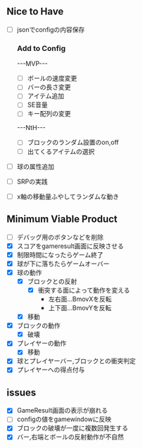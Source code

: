 ## Nice to Have
- [ ] jsonでconfigの内容保存
	
	### Add to Config
	---MVP---
	- [ ] ボールの速度変更
	- [ ] バーの長さ変更
	- [ ] アイテム追加
	- [ ] SE音量
	- [ ] キー配列の変更

	---NtH---
	- [ ] ブロックのランダム設置のon,off
	- [ ] 出てくるアイテムの選択

- [ ] 球の属性追加
- [ ] SRPの実践
- [ ] x軸の移動量ふやしてランダムな動き

## Minimum Viable Product
- [ ] デバッグ用のボタンなどを削除
- [x] スコアをgameresult画面に反映させる
- [x] 制限時間になったらゲーム終了
- [x] 球が下に落ちたらゲームオーバー
- [x] 球の動作
	- [x] ブロックとの反射
		- [x] 衝突する面によって動作を変える
			- 左右面...BmovXを反転
			- 上下面...BmovYを反転
	- [x] 移動
- [x] ブロックの動作
	- [x] 破壊
- [x] プレイヤーの動作
	- [x] 移動
- [x] 球とプレイヤーバー,ブロックとの衝突判定
- [x] プレイヤーへの得点付与

## issues
- [x] GameResult画面の表示が崩れる
- [ ] configの値をgamewindowに反映
- [x] ブロックの破壊が一度に複数回発生する
- [x] バー,右端とボールの反射動作が不自然